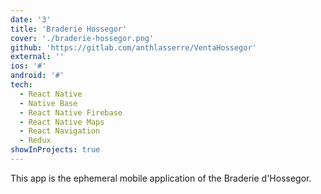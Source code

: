 ```yaml
---
date: '3'
title: 'Braderie Hossegor'
cover: './braderie-hossegor.png'
github: 'https://gitlab.com/anthlasserre/VentaHossegor'
external: ''
ios: '#'
android: '#'
tech:
  - React Native
  - Native Base
  - React Native Firebase
  - React Native Maps
  - React Navigation
  - Redux
showInProjects: true
---
```


This app is the ephemeral mobile application of the Braderie d'Hossegor.
